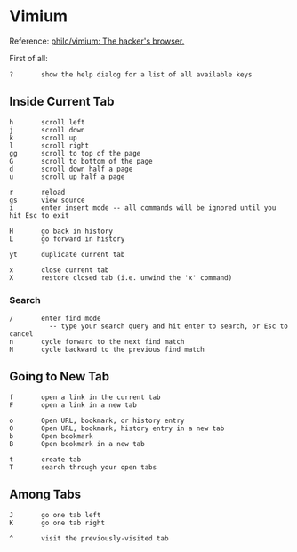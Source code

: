 # Vimium

Reference: [philc/vimium: The hacker's browser.](https://github.com/philc/vimium)

First of all:

```text
?       show the help dialog for a list of all available keys
```

## Inside Current Tab

```text
h       scroll left
j       scroll down
k       scroll up
l       scroll right
gg      scroll to top of the page
G       scroll to bottom of the page
d       scroll down half a page
u       scroll up half a page

r       reload
gs      view source
i       enter insert mode -- all commands will be ignored until you hit Esc to exit

H       go back in history
L       go forward in history

yt      duplicate current tab

x       close current tab
X       restore closed tab (i.e. unwind the 'x' command)
```

### Search

```text
/       enter find mode
          -- type your search query and hit enter to search, or Esc to cancel
n       cycle forward to the next find match
N       cycle backward to the previous find match
```

## Going to New Tab

```text
f       open a link in the current tab
F       open a link in a new tab

o       Open URL, bookmark, or history entry
O       Open URL, bookmark, history entry in a new tab
b       Open bookmark
B       Open bookmark in a new tab

t       create tab
T       search through your open tabs
```

## Among Tabs

```text
J       go one tab left
K       go one tab right

^       visit the previously-visited tab
```
